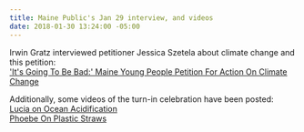 ```yaml
---
title: Maine Public's Jan 29 interview, and videos
date: 2018-01-30 13:24:00 -05:00
---
```


Irwin Gratz interviewed petitioner Jessica Szetela about climate change and this petition:  
['It's Going To Be Bad:' Maine Young People Petition For Action On Climate Change](http://mainepublic.org/post/its-going-be-bad-maine-young-people-petition-action-climate-change)

Additionally, some videos of the turn-in celebration have been posted:  
[Lucia on Ocean Acidification](https://youtu.be/h916hcnsyCc?t=1m30s)  
[Phoebe On Plastic Straws](https://youtu.be/ej5BejBSi3Y)